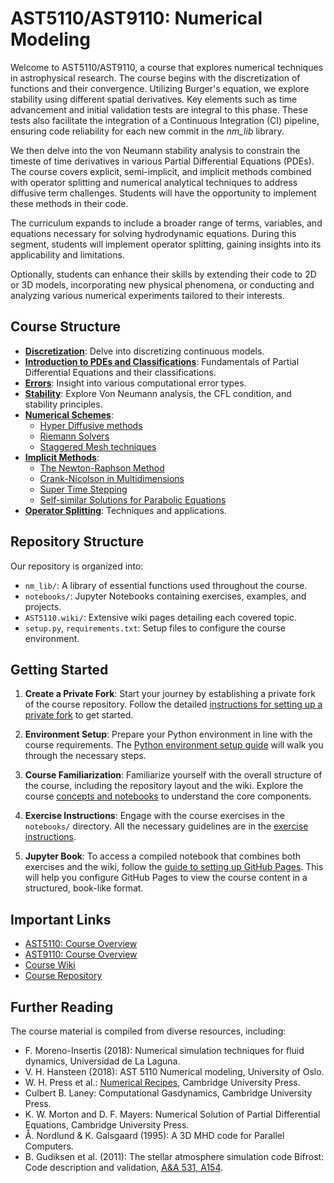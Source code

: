 # AST5110/AST9110: Numerical Modeling

Welcome to AST5110/AST9110, a course that explores numerical techniques in astrophysical research. The course begins with the discretization of functions and their convergence. Utilizing Burger's equation, we explore stability using different spatial derivatives. Key elements such as time advancement and initial validation tests are integral to this phase. These tests also facilitate the integration of a Continuous Integration (CI) pipeline, ensuring code reliability for each new commit in the _nm_lib_ library.

We then delve into the von Neumann stability analysis to constrain the timeste of time derivatives in various Partial Differential Equations (PDEs). The course covers explicit, semi-implicit, and implicit methods combined with operator splitting and numerical analytical techniques to address diffusive term challenges. Students will have the opportunity to implement these methods in their code.

The curriculum expands to include a broader range of terms, variables, and equations necessary for solving hydrodynamic equations. During this segment, students will implement operator splitting, gaining insights into its applicability and limitations.

Optionally, students can enhance their skills by extending their code to 2D or 3D models, incorporating new physical phenomena, or conducting and analyzing various numerical experiments tailored to their interests.

## Course Structure

- [**Discretization**](https://github.com/AST-Course/AST5110/wiki/Discretization): Delve into discretizing continuous models.
- [**Introduction to PDEs and Classifications**](https://github.com/AST-Course/AST5110/wiki/Introduction-to-PDEs-and-classifications): Fundamentals of Partial Differential Equations and their classifications.
- [**Errors**](https://github.com/AST-Course/AST5110/wiki/Errors): Insight into various computational error types.
- [**Stability**](https://github.com/AST-Course/AST5110/wiki/Stability): Explore Von Neumann analysis, the CFL condition, and stability principles.
- [**Numerical Schemes**](https://github.com/AST-Course/AST5110/wiki/Examples-of-hyperbolic-numerical-schemes): 
  - [Hyper Diffusive methods](https://github.com/AST-Course/AST5110/wiki/Hyper-diffusive)
  - [Riemann Solvers](https://github.com/AST-Course/AST5110/wiki/Riemann-solvers)
  - [Staggered Mesh techniques](https://github.com/AST-Course/AST5110/wiki/Staggered-mesh)
- [**Implicit Methods**](https://github.com/AST-Course/AST5110/wiki/Implicit-methods): 
  - [The Newton-Raphson Method](https://github.com/AST-Course/AST5110/wiki/Newton-Raphson-method)
  - [Crank-Nicolson in Multidimensions](https://github.com/AST-Course/AST5110/wiki/Crank-Nicolson-in-Multidimensions)
  - [Super Time Stepping](https://github.com/AST-Course/AST5110/wiki/Super-time-stepping)
  - [Self-similar Solutions for Parabolic Equations](https://github.com/AST-Course/AST5110/wiki/Self-similar-solution-for-parabolic-eq)
- [**Operator Splitting**](https://github.com/AST-Course/AST5110/wiki/Operator-splitting): Techniques and applications.

## Repository Structure

Our repository is organized into:

- `nm_lib/`: A library of essential functions used throughout the course.
- `notebooks/`: Jupyter Notebooks containing exercises, examples, and projects.
- `AST5110.wiki/`: Extensive wiki pages detailing each covered topic.
- `setup.py`, `requirements.txt`: Setup files to configure the course environment.

## Getting Started

1. **Create a Private Fork**: Start your journey by establishing a private fork of the course repository. Follow the detailed [instructions for setting up a private fork](https://github.com/AST-Course/AST5110/wiki/Setup-private-fork) to get started.

2. **Environment Setup**: Prepare your Python environment in line with the course requirements. The [Python environment setup guide](https://github.com/AST-Course/AST5110/wiki/Setup-python-environment) will walk you through the necessary steps.

3. **Course Familiarization**: Familiarize yourself with the overall structure of the course, including the repository layout and the wiki. Explore the course [concepts and notebooks](https://github.com/AST-Course/AST5110/wiki/Notebooks-and-concepts) to understand the core components.

4. **Exercise Instructions**: Engage with the course exercises in the `notebooks/` directory. All the necessary guidelines are in the [exercise instructions](https://github.com/AST-Course/AST5110/wiki/Exercise-instructions).

5. **Jupyter Book**: To access a compiled notebook that combines both exercises and the wiki, follow the [guide to setting up GitHub Pages](https://github.com/AST-Course/AST5110/wiki/Setup-GitHub-pages-for-private-fork). This will help you configure GitHub Pages to view the course content in a structured, book-like format.

## Important Links

- [AST5110: Course Overview](https://www.uio.no/studier/emner/matnat/astro/AST5110/index-eng.html)
- [AST9110: Course Overview](https://www.uio.no/studier/emner/matnat/astro/AST9110/index-eng.html)
- [Course Wiki](https://github.com/AST-Course/AST5110/wiki)
- [Course Repository](https://github.com/AST-Course/AST5110)


## Further Reading

The course material is compiled from diverse resources, including:

- F. Moreno-Insertis (2018): Numerical simulation techniques for fluid dynamics, Universidad de La Laguna.
- V. H. Hansteen (2018): AST 5110 Numerical modeling, University of Oslo.
- W. H. Press et al.: [Numerical Recipes](http://numerical.recipes), Cambridge University Press.
- Culbert B. Laney: Computational Gasdynamics, Cambridge University Press.
- K. W. Morton and D. F. Mayers: Numerical Solution of Partial Differential Equations, Cambridge University Press.
- Å. Nordlund & K. Galsgaard (1995): A 3D MHD code for Parallel Computers.
- B. Gudiksen et al. (2011): The stellar atmosphere simulation code Bifrost: Code description and validation, [A&A 531, A154](https://www.aanda.org/articles/aa/pdf/2011/07/aa16520-11.pdf).
